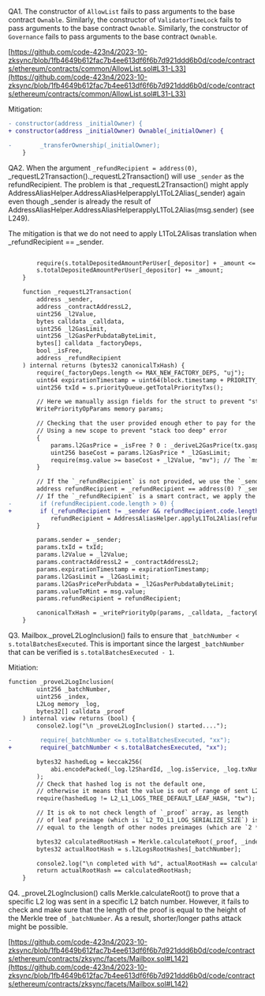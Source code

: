QA1. The constructor of ``AllowList`` fails to pass arguments to the base contract ``Ownable``.
Similarly, the constructor of ``ValidatorTimeLock``  fails to pass arguments to the base contract ``Ownable``.
Similarly, the constructor of ``Governance``  fails to pass arguments to the base contract ``Ownable``.


[https://github.com/code-423n4/2023-10-zksync/blob/1fb4649b612fac7b4ee613df6f6b7d921ddd6b0d/code/contracts/ethereum/contracts/common/AllowList.sol#L31-L33](https://github.com/code-423n4/2023-10-zksync/blob/1fb4649b612fac7b4ee613df6f6b7d921ddd6b0d/code/contracts/ethereum/contracts/common/AllowList.sol#L31-L33)

Mitigation:

```diff
- constructor(address _initialOwner) {
+ constructor(address _initialOwner) Ownable(_initialOwner) {

-        _transferOwnership(_initialOwner);
    }
```

QA2. When the argument ``_refundRecipient = address(0)``, _requestL2Transaction()._requestL2Transaction() will use ``_sender`` as the refundRecipient. The problem is that _requestL2Transaction() might apply AddressAliasHelper.AddressAliasHelperapplyL1ToL2Alias(_sender) again even though _sender is already the result of AddressAliasHelper.AddressAliasHelperapplyL1ToL2Alias(msg.sender) (see L249). 

The mitigation is that we do not need to apply L1ToL2Alisas translation when _refundRecipient == _sender.

```diff

        require(s.totalDepositedAmountPerUser[_depositor] + _amount <= limitData.depositCap, "d2");
        s.totalDepositedAmountPerUser[_depositor] += _amount;
    }

    function _requestL2Transaction(
        address _sender,
        address _contractAddressL2,
        uint256 _l2Value,
        bytes calldata _calldata,
        uint256 _l2GasLimit,
        uint256 _l2GasPerPubdataByteLimit,
        bytes[] calldata _factoryDeps,
        bool _isFree,
        address _refundRecipient
    ) internal returns (bytes32 canonicalTxHash) {
        require(_factoryDeps.length <= MAX_NEW_FACTORY_DEPS, "uj");
        uint64 expirationTimestamp = uint64(block.timestamp + PRIORITY_EXPIRATION); // Safe to cast
        uint256 txId = s.priorityQueue.getTotalPriorityTxs();

        // Here we manually assign fields for the struct to prevent "stack too deep" error
        WritePriorityOpParams memory params;

        // Checking that the user provided enough ether to pay for the transaction.
        // Using a new scope to prevent "stack too deep" error
        {
            params.l2GasPrice = _isFree ? 0 : _deriveL2GasPrice(tx.gasprice, _l2GasPerPubdataByteLimit);
            uint256 baseCost = params.l2GasPrice * _l2GasLimit;
            require(msg.value >= baseCost + _l2Value, "mv"); // The `msg.value` doesn't cover the transaction cost
        }

        // If the `_refundRecipient` is not provided, we use the `_sender` as the recipient.
        address refundRecipient = _refundRecipient == address(0) ? _sender : _refundRecipient;
        // If the `_refundRecipient` is a smart contract, we apply the L1 to L2 alias to prevent foot guns.
-        if (refundRecipient.code.length > 0) {
+        if (_refundRecipient != _sender && refundRecipient.code.length > 0) {
            refundRecipient = AddressAliasHelper.applyL1ToL2Alias(refundRecipient);
        }

        params.sender = _sender;
        params.txId = txId;
        params.l2Value = _l2Value;
        params.contractAddressL2 = _contractAddressL2;
        params.expirationTimestamp = expirationTimestamp;
        params.l2GasLimit = _l2GasLimit;
        params.l2GasPricePerPubdata = _l2GasPerPubdataByteLimit;
        params.valueToMint = msg.value;
        params.refundRecipient = refundRecipient;

        canonicalTxHash = _writePriorityOp(params, _calldata, _factoryDeps);
    }
```

Q3. Mailbox._proveL2LogInclusion() fails to ensure that ``_batchNumber < s.totalBatchesExecuted``. This is important since the largest ``_batchNumber`` that can be verified is ``s.totalBatchesExecuted - 1``. 

Mitiation: 

```diff
function _proveL2LogInclusion(
        uint256 _batchNumber,
        uint256 _index,
        L2Log memory _log,
        bytes32[] calldata _proof
    ) internal view returns (bool) {
        console2.log("\n _proveL2LogInclusion() started....");

-        require(_batchNumber <= s.totalBatchesExecuted, "xx");
+        require(_batchNumber < s.totalBatchesExecuted, "xx");

        bytes32 hashedLog = keccak256(
            abi.encodePacked(_log.l2ShardId, _log.isService, _log.txNumberInBatch, _log.sender, _log.key, _log.value)
        );
        // Check that hashed log is not the default one,
        // otherwise it means that the value is out of range of sent L2 -> L1 logs
        require(hashedLog != L2_L1_LOGS_TREE_DEFAULT_LEAF_HASH, "tw");

        // It is ok to not check length of `_proof` array, as length
        // of leaf preimage (which is `L2_TO_L1_LOG_SERIALIZE_SIZE`) is not
        // equal to the length of other nodes preimages (which are `2 * 32`)

        bytes32 calculatedRootHash = Merkle.calculateRoot(_proof, _index, hashedLog);
        bytes32 actualRootHash = s.l2LogsRootHashes[_batchNumber];

        console2.log("\n completed with %d", actualRootHash == calculatedRootHash");
        return actualRootHash == calculatedRootHash;
    }
```

Q4. _proveL2LogInclusion() calls Merkle.calculateRoot() to prove that a specific L2 log was sent in a specific L2 batch number. However, it fails to check and make sure that the length of the proof is equal to the height of the Merkle tree of ``_batchNumber``. As a result, shorter/longer paths attack might be possible. 

[https://github.com/code-423n4/2023-10-zksync/blob/1fb4649b612fac7b4ee613df6f6b7d921ddd6b0d/code/contracts/ethereum/contracts/zksync/facets/Mailbox.sol#L142](https://github.com/code-423n4/2023-10-zksync/blob/1fb4649b612fac7b4ee613df6f6b7d921ddd6b0d/code/contracts/ethereum/contracts/zksync/facets/Mailbox.sol#L142)



